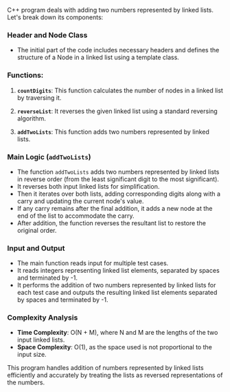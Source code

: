 C++ program deals with adding two numbers represented by linked lists. Let's break down its components:

### Header and Node Class
- The initial part of the code includes necessary headers and defines the structure of a Node in a linked list using a template class.

### Functions:
1. **`countDigits`**: This function calculates the number of nodes in a linked list by traversing it.

2. **`reverseList`**: It reverses the given linked list using a standard reversing algorithm.

3. **`addTwoLists`**: This function adds two numbers represented by linked lists.

### Main Logic (`addTwoLists`)
- The function `addTwoLists` adds two numbers represented by linked lists in reverse order (from the least significant digit to the most significant).
- It reverses both input linked lists for simplification.
- Then it iterates over both lists, adding corresponding digits along with a carry and updating the current node's value.
- If any carry remains after the final addition, it adds a new node at the end of the list to accommodate the carry.
- After addition, the function reverses the resultant list to restore the original order.

### Input and Output
- The main function reads input for multiple test cases.
- It reads integers representing linked list elements, separated by spaces and terminated by -1.
- It performs the addition of two numbers represented by linked lists for each test case and outputs the resulting linked list elements separated by spaces and terminated by -1.

### Complexity Analysis
- **Time Complexity**: O(N + M), where N and M are the lengths of the two input linked lists.
- **Space Complexity**: O(1), as the space used is not proportional to the input size.

This program handles addition of numbers represented by linked lists efficiently and accurately by treating the lists as reversed representations of the numbers.



